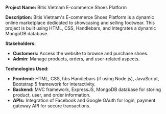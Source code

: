 **Project Name:** Bitis Vietnam E-commerce Shoes Platform

**Description:**
Bitis Vietnam's E-commerce Shoes Platform is a dynamic online marketplace dedicated to showcasing and selling footwear. This project is built using HTML, CSS, Handlebars, and integrates a dynamic MongoDB database.

**Stakeholders:**
- **Customers:** Access the website to browse and purchase shoes.
- **Admin:** Manage products, orders, and user-related aspects.

**Technologies Used:**
- **Frontend:** HTML, CSS, hbs Handlebars (if using Node.js), JavaScript, Bootstrap 5 framework for interactivity.
- **Backend:** MVC framework, ExpressJS, MongoDB database for storing product, user, and order information.
- **APIs:** Integration of Facebook and Google OAuth for login, payment gateway API for secure transactions.
